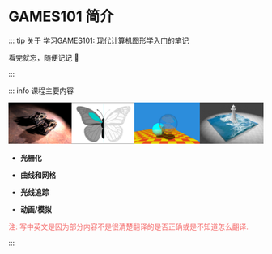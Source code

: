 # GAMES101 简介

::: tip 关于
学习[GAMES101: 现代计算机图形学入门](https://sites.cs.ucsb.edu/~lingqi/teaching/games101.html)的笔记

看完就忘，随便记记 🤡

:::

::: info 课程主要内容

<img src="./images/简介.png" style="margin: 0 auto;">


- **光栅化**

- **曲线和网格**

- **光线追踪**

- **动画/模拟**

<font color="#F56C6C">注: 写中英文是因为部分内容不是很清楚翻译的是否正确或是不知道怎么翻译.</font>


:::
